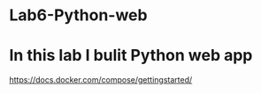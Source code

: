 # Lab6-Python-web
# In this lab I bulit Python web app
https://docs.docker.com/compose/gettingstarted/

